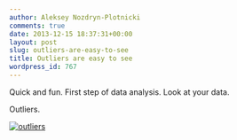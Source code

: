 ```yaml
---
author: Aleksey Nozdryn-Plotnicki
comments: true
date: 2013-12-15 18:37:31+00:00
layout: post
slug: outliers-are-easy-to-see
title: Outliers are easy to see
wordpress_id: 767
---
```


Quick and fun. First step of data analysis. Look at your data.

Outliers.

[![outliers](http://alekseynp.com/wp-content/uploads/2013/12/outliers.png)](http://alekseynp.com/wp-content/uploads/2013/12/outliers.png)
